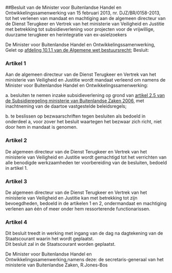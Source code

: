 <meta http-equiv='Content-Type' content='text/html; charset=utf-8' />

##Besluit van de Minister voor Buitenlandse Handel en Ontwikkelingssamenwerking van 15 februari 2013, nr. DJZ/BR/0158-2013, tot het verlenen van mandaat en machtiging aan de algemeen directeur van de Dienst Terugkeer en Vertrek van het ministerie van Veiligheid en Justitie met betrekking tot subsidieverlening voor projecten voor de vrijwillige, duurzame terugkeer en herintegratie van ex-asielzoekers

De Minister voor Buitenlandse Handel en Ontwikkelingssamenwerking,  
Gelet op [afdeling 10.1.1 van de Algemene wet bestuursrecht](../../../../../../../../../../../../wet/algemene/wet/bestuursrecht/BWBR0005537/README.md);
Besluit:    

### Artikel  1  

Aan de algemeen directeur van de Dienst Terugkeer en Vertrek van het ministerie van Veiligheid en Justitie wordt mandaat verleend om namens de Minister voor Buitenlandse Handel en Ontwikkelingssamenwerking: 

a. besluiten te nemen inzake subsidieverlening op grond van [artikel 2.5 van de Subsidieregeling ministerie van Buitenlandse Zaken 2006](../../../../../../../../../../../../ministeriele-regeling/subsidieregeling/ministerie/van/buitenlandse/zaken/2006/BWBR0019366/README.md), met inachtneming van de daartoe vastgestelde beleidsregels;  

b. te beslissen op bezwaarschriften tegen besluiten als bedoeld in onderdeel a, voor zover het besluit waartegen het bezwaar zich richt, niet door hem in mandaat is genomen.    

### Artikel  2  

De algemeen directeur van de Dienst Terugkeer en Vertrek van het ministerie van Veiligheid en Justitie wordt gemachtigd tot het verrichten van alle benodigde werkzaamheden ter voorbereiding van de besluiten, bedoeld in artikel 1.  

### Artikel  3  

De algemeen directeur van de Dienst Terugkeer en Vertrek van het ministerie van Veiligheid en Justitie kan met betrekking tot zijn bevoegdheden, bedoeld in de artikelen 1 en 2, ondermandaat en machtiging verlenen aan één of meer onder hem ressorterende functionarissen.  

### Artikel  4  

Dit besluit treedt in werking met ingang van de dag na dagtekening van de Staatscourant waarin het wordt geplaatst.  
Dit besluit zal in de Staatscourant worden geplaatst.  

De 
Minister voor Buitenlandse Handel en Ontwikkelingssamenwerking,namens deze:
de secretaris-generaal van het ministerie van Buitenlandse Zaken,
R.Jones-Bos   
